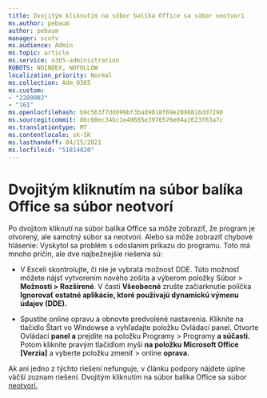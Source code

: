 ```yaml
---
title: Dvojitým kliknutím na súbor balíka Office sa súbor neotvorí
ms.author: pebaum
author: pebaum
manager: scotv
ms.audience: Admin
ms.topic: article
ms.service: o365-administration
ROBOTS: NOINDEX, NOFOLLOW
localization_priority: Normal
ms.collection: Adm_O365
ms.custom:
- "2200002"
- "161"
ms.openlocfilehash: b9c563f7dd099bf3bad9018f69e2096816dd7290
ms.sourcegitcommit: 8bc60ec34bc1e40685e3976576e04a2623f63a7c
ms.translationtype: MT
ms.contentlocale: sk-SK
ms.lasthandoff: 04/15/2021
ms.locfileid: "51814820"
---
```

# <a name="double-clicking-an-office-file-fails-to-open-it"></a>Dvojitým kliknutím na súbor balíka Office sa súbor neotvorí

Po dvojitom kliknutí na súbor balíka Office sa môže zobraziť, že program je otvorený, ale samotný súbor sa neotvorí. Alebo sa môže zobraziť chybové hlásenie: Vyskytol sa problém s odoslaním príkazu do programu. Toto má mnoho príčin, ale dve najbežnejšie riešenia sú:

- V Exceli skontrolujte, či nie je vybratá možnosť DDE. Túto možnosť môžete nájsť vytvorením nového zošita a výberom položky Súbor > **Možnosti > Rozšírené**. V časti **Všeobecné** zrušte začiarknutie políčka **Ignorovať ostatné aplikácie, ktoré používajú dynamickú výmenu údajov (DDE).**

- Spustite online opravu a obnovte predvolené nastavenia. Kliknite na tlačidlo Štart vo Windowse a vyhľadajte položku Ovládací panel. Otvorte Ovládací **panel a** prejdite na položku Programy > Programy **a súčasti.** Potom kliknite pravým tlačidlom myši **na položku Microsoft Office [Verzia]** a vyberte položku zmeniť > online **oprava.**

Ak ani jedno z týchto riešení nefunguje, v článku podpory nájdete úplne väčší zoznam riešení. Dvojitým kliknutím na súbor balíka Office sa súbor [neotvorí.](https://support.office.com/article/Double-clicking-an-Office-file-fails-to-open-it-1e9c0ad9-34c8-4440-a42e-d30186b29ed6)
